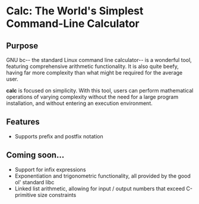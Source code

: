 # Calc: The World's Simplest Command-Line Calculator

## Purpose
GNU bc-- the standard Linux command line calculator-- is a wonderful tool,
featuring comprehensive arithmetic functionality. It is also quite beefy,
having far more complexity than what might be required for the average user.

**calc** is focused on simplicity. With this tool, users can perform
mathematical operations of varying complexity without the need for a large
program installation, and without entering an execution environment.

## Features
+ Supports prefix and postfix notation

## Coming soon...
+ Support for infix expressions
+ Exponentiation and trigonometric functionality, all provided by the good ol'
  standard libc
+ Linked list arithmetic, allowing for input / output numbers that exceed
  C-primitive size constraints
